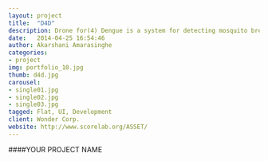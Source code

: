 ```yaml
---
layout: project
title:  "D4D"
description: Drone for(4) Dengue is a system for detecting mosquito breeding sites via drone images. The system provides a low cost drone management system for the different types of users.
date:   2014-04-25 16:54:46
author: Akarshani Amarasinghe
categories:
- project
img: portfolio_10.jpg
thumb: d4d.jpg
carousel:
- single01.jpg
- single02.jpg
- single03.jpg
tagged: Flat, UI, Development
client: Wonder Corp.
website: http://www.scorelab.org/ASSET/
---
```

####YOUR PROJECT NAME
